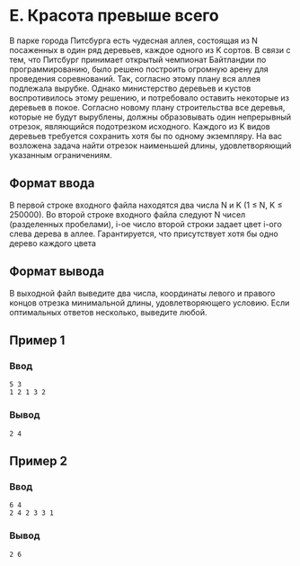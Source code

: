 # E. Красота превыше всего

В парке города Питсбурга есть чудесная аллея, состоящая из N посаженных в один ряд деревьев, каждое одного из K сортов.
В связи с тем, что Питсбург принимает открытый чемпионат Байтландии по программированию, было решено построить огромную
арену для проведения соревнований. Так, согласно этому плану вся аллея подлежала вырубке. Однако министерство деревьев и
кустов воспротивилось этому решению, и потребовало оставить некоторые из деревьев в покое. Согласно новому плану
строительства все деревья, которые не будут вырублены, должны образовывать один непрерывный отрезок, являющийся
подотрезком исходного. Каждого из K видов деревьев требуется сохранить хотя бы по одному экземпляру. На вас возложена
задача найти отрезок наименьшей длины, удовлетворяющий указанным ограничениям.

## Формат ввода

В первой строке входного файла находятся два числа N и K (1 ≤ N, K ≤ 250000). Во второй строке входного файла следуют N
чисел (разделенных пробелами), i-ое число второй строки задает цвет i-ого слева дерева в аллее. Гарантируется, что
присутствует хотя бы одно дерево каждого цвета

## Формат вывода

В выходной файл выведите два числа, координаты левого и правого концов отрезка минимальной длины, удовлетворяющего
условию. Если оптимальных ответов несколько, выведите любой.

## Пример 1

### Ввод

    5 3
    1 2 1 3 2

### Вывод

    2 4

## Пример 2

### Ввод

    6 4
    2 4 2 3 3 1

### Вывод

    2 6


